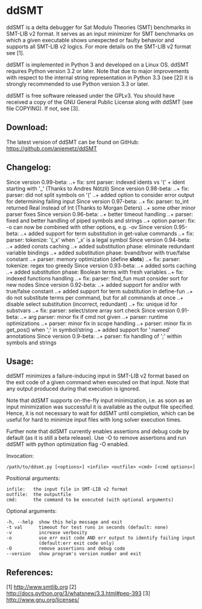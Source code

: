  ddSMT
===============================================================================

  ddSMT is a delta debugger for Sat Modulo Theories (SMT) benchmarks in
  SMT-LIB v2 format. It serves as an input minimizer for SMT benchmarks on
  which a given executable shows unexpected or faulty behavior and supports
  all SMT-LIB v2 logics. For more details on the SMT-LIB v2 format see [1].

  ddSMT is implemented in Python 3 and developed on a Linux OS. ddSMT requires
  Python version 3.2 or later. Note that due to major improvements with respect
  to the internal string representation in Python 3.3 (see [2]) it is strongly 
  recommended to use Python version 3.3 or later.

  ddSMT is free software released under the GPLv3. You should have received a
  copy of the GNU General Public License along with ddSMT (see file COPYING).
  If not, see [3].


 Download:
-------------------------------------------------------------------------------

  The latest version of ddSMT can be found on GitHub:
  https://github.com/aniemetz/ddSMT
  

 Changelog:
-------------------------------------------------------------------------------

  Since version 0.99-beta:
    ..+ fix: smt parser: indexed idents vs '(' + ident starting with '_'
        (Thanks to Andres Nötzli)
  Since version 0.98-beta:
    ..+ fix: parser: did not split symbols on '('
    ..+ added option to consider error output for determining failing input
  Since version 0.97-beta:
    ..+ fix: parser: to_int returned Real instead of Int
        (Thanks to Morgan Deters)
    ..+ some other minor parser fixes
  Since version 0.96-beta:
    ..+ better timeout handling
    ..+ parser: fixed and better handling of piped symbols and strings
    ..+ option parser: fix: -o can now be combined with other options, e.g. -ov
  Since version 0.95-beta:
    ..+ added support for term substitution in get-value commands
    ..+ fix: parser: tokenize: '(_x' when '_x' is a legal symbol 
  Since version 0.94-beta:
    ..+ added consts caching
    ..+ added substitution phase: eliminate redundant variable bindings
    ..+ added substitution phase: bvand/bvor with true/false constant
    ..+ parser: memory optimization (define __slots__)
    ..+ fix: parser: tokenize: regex too greedy
  Since version 0.93-beta:
    ..+ added sorts caching
    ..+ added substitution phase: Boolean terms with fresh variables
    ..+ fix: indexed functions handling
    ..+ fix: parser: find_fun must consider sort for new nodes
  Since version 0.92-beta:
    ..+ added support for and/or with true/false constant
    ..+ added support for term substitution in define-fun
    ..+ do not substitute terms per command, but for all commands at once
    ..+ disable select substitution (incorrect, redundant)
    ..+ fix: unique id for substvars
    ..+ fix: parser: select/store array sort check
  Since version 0.91-beta:
    ..+ arg parser: minor fix if cmd not given
    ..+ parser: runtime optimizations
    ..+ parser: minor fix in scope handling
    ..+ parser: minor fix in get_pos() when ';' in symbol/string
    ..+ added support for ':named' annotations
  Since version 0.9-beta:
    ..+ parser: fix handling of ';' within symbols and strings


 Usage:
-------------------------------------------------------------------------------

  ddSMT minimizes a failure-inducing input in SMT-LIB v2 format based on the
  exit code of a given command when executed on that input. Note that any
  output produced during that execution is ignored.

  Note that ddSMT supports on-the-fly input minimization, i.e. as soon as an
  input minimization was successful it is available as the output file
  specified. Hence, it is not necessary to wait for ddSMT until completion,
  which can be useful for hard to minimize input files with long solver 
  execution times.

  Further note that ddSMT currently enables assertions and debug code by
  default (as it is still a beta release). Use -O to remove assertions and
  run ddSMT with python optimization flag -O enabled.


  Invocation:
    
    /path/to/ddsmt.py [<options>] <infile> <outfile> <cmd> [<cmd options>]


  Positional arguments:

    infile:   the input file in SMT-LIB v2 format  
    outfile:  the outputfile  
    cmd:      the command to be executed (with optional arguments)  

  Optional arguments:

    -h, --help  show this help message and exit  
    -t val      timeout for test runs in seconds (default: none)  
    -v          increase verbosity  
    -o          use err exit code AND err output to identify failing input  
                (default:err exit code only)  
    -O          remove assertions and debug code  
    --version   show program's version number and exit  


 References:
-------------------------------------------------------------------------------

  [1] http://www.smtlib.org
  [2] http://docs.python.org/3/whatsnew/3.3.html#pep-393
  [3] http://www.gnu.org/licenses/

